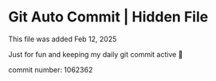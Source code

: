 # Git Auto Commit | Hidden File

This file was added Feb 12, 2025

Just for fun and keeping my daily git commit active 🤪

commit number: 1062362
